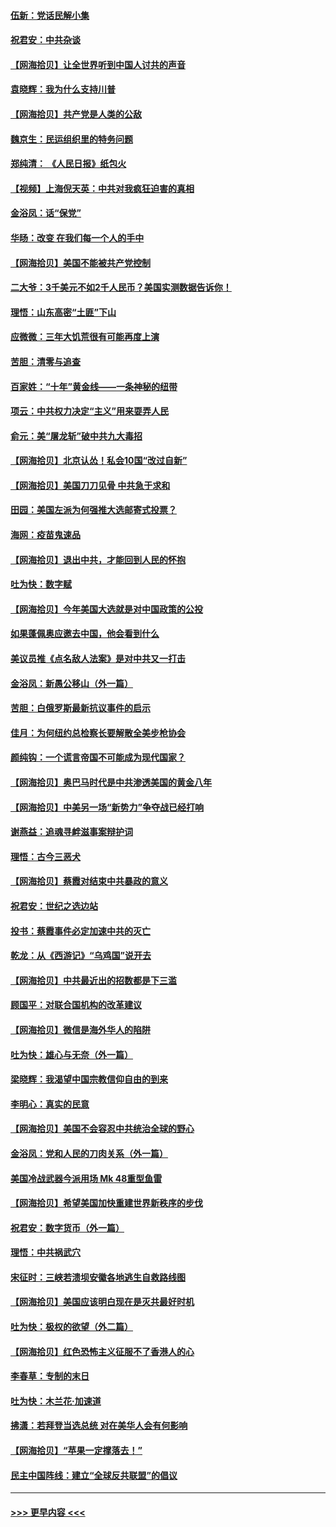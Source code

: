#### [伍新：党话民解小集](../pages/nsc993/n12366907.md?t=08310702) 
#### [祝君安：中共杂谈](../pages/nsc993/n12366076.md?t=08310702) 
#### [【网海拾贝】让全世界听到中国人讨共的声音](../pages/nsc993/n12365569.md?t=08310702) 
#### [袁晓辉：我为什么支持川普](../pages/nsc993/n12362670.md?t=08310702) 
#### [【网海拾贝】共产党是人类的公敌](../pages/nsc993/n12363182.md?t=08310702) 
#### [魏京生：民运组织里的特务问题](../pages/nsc993/n12363010.md?t=08310702) 
#### [郑纯清： 《人民日报》纸包火](../pages/nsc993/n12362706.md?t=08310702) 
#### [【视频】上海倪天英：中共对我疯狂迫害的真相](../pages/nsc993/n12356341.md?t=08310702) 
#### [金浴凤：话“保党”](../pages/nsc993/n12361867.md?t=08310702) 
#### [华旸：改变 在我们每一个人的手中](../pages/nsc993/n12361774.md?t=08310702) 
#### [【网海拾贝】美国不能被共产党控制](../pages/nsc993/n12360271.md?t=08310702) 
#### [二大爷：3千美元不如2千人民币？美国实测数据告诉你！](../pages/nsc993/n12358563.md?t=08310702) 
#### [理悟：山东高密“土匪”下山](../pages/nsc993/n12358535.md?t=08310702) 
#### [应微微：三年大饥荒很有可能再度上演](../pages/nsc993/n12358523.md?t=08310702) 
#### [苦胆：清零与追查](../pages/nsc993/n12358501.md?t=08310702) 
#### [百家姓：“十年”黄金线——一条神秘的纽带](../pages/nsc993/n12358319.md?t=08310702) 
#### [项云：中共权力决定“主义”用来耍弄人民](../pages/nsc993/n12358172.md?t=08310702) 
#### [俞元：美“屠龙斩”破中共九大毒招](../pages/nsc993/n12357822.md?t=08310702) 
#### [【网海拾贝】北京认怂！私会10国“改过自新”](../pages/nsc993/n12357784.md?t=08310702) 
#### [【网海拾贝】美国刀刀见骨 中共急于求和](../pages/nsc993/n12355511.md?t=08310702) 
#### [田园：美国左派为何强推大选邮寄式投票？](../pages/nsc993/n12352963.md?t=08310702) 
#### [海网：疫苗鬼速品](../pages/nsc993/n12354438.md?t=08310702) 
#### [【网海拾贝】退出中共，才能回到人民的怀抱](../pages/nsc993/n12352634.md?t=08310702) 
#### [吐为快：数字赋](../pages/nsc993/n12352317.md?t=08310702) 
#### [【网海拾贝】今年美国大选就是对中国政策的公投](../pages/nsc993/n12350973.md?t=08310702) 
#### [如果蓬佩奥应邀去中国，他会看到什么](../pages/nsc993/n12350945.md?t=08310702) 
#### [美议员推《点名敌人法案》是对中共又一打击](../pages/nsc993/n12350765.md?t=08310702) 
#### [金浴凤：新愚公移山（外一篇）](../pages/nsc993/n12350253.md?t=08310702) 
#### [苦胆：白俄罗斯最新抗议事件的启示](../pages/nsc993/n12349989.md?t=08310702) 
#### [佳月：为何纽约总检察长要解散全美步枪协会](../pages/nsc993/n12349939.md?t=08310702) 
#### [颜纯钩：一个谎言帝国不可能成为现代国家？](../pages/nsc993/n12349898.md?t=08310702) 
#### [【网海拾贝】奥巴马时代是中共渗透美国的黄金八年](../pages/nsc993/n12349284.md?t=08310702) 
#### [【网海拾贝】中美另一场“新势力”争夺战已经打响](../pages/nsc993/n12346998.md?t=08310702) 
#### [谢燕益：追魂寻衅滋事案辩护词](../pages/nsc993/n12346892.md?t=08310702) 
#### [理悟：古今三恶犬](../pages/nsc993/n12345190.md?t=08310702) 
#### [【网海拾贝】蔡霞对结束中共暴政的意义](../pages/nsc993/n12344263.md?t=08310702) 
#### [祝君安：世纪之选边站](../pages/nsc993/n12342382.md?t=08310702) 
#### [投书：蔡霞事件必定加速中共的灭亡](../pages/nsc993/n12341881.md?t=08310702) 
#### [乾龙：从《西游记》“乌鸡国”说开去](../pages/nsc993/n12341690.md?t=08310702) 
#### [【网海拾贝】中共最近出的招数都是下三滥](../pages/nsc993/n12341593.md?t=08310702) 
#### [顾国平：对联合国机构的改革建议](../pages/nsc993/n12339928.md?t=08310702) 
#### [【网海拾贝】微信是海外华人的陷阱](../pages/nsc993/n12338868.md?t=08310702) 
#### [吐为快：雄心与无奈（外一篇）](../pages/nsc993/n12338132.md?t=08310702) 
#### [梁晓辉：我渴望中国宗教信仰自由的到来](../pages/nsc993/n12336657.md?t=08310702) 
#### [李明心：真实的民意](../pages/nsc993/n12336089.md?t=08310702) 
#### [【网海拾贝】美国不会容忍中共统治全球的野心](../pages/nsc993/n12336063.md?t=08310702) 
#### [金浴凤：党和人民的刀肉关系（外一篇）](../pages/nsc993/n12335834.md?t=08310702) 
#### [美国冷战武器今派用场 Mk 48重型鱼雷](../pages/nsc993/n12335354.md?t=08310702) 
#### [【网海拾贝】希望美国加快重建世界新秩序的步伐](../pages/nsc993/n12334224.md?t=08310702) 
#### [祝君安：数字货币（外一篇）](../pages/nsc993/n12334186.md?t=08310702) 
#### [理悟：中共祸武穴](../pages/nsc993/n12333962.md?t=08310702) 
#### [宋征时：三峡若溃坝安徽各地逃生自救路线图](../pages/nsc993/n12332450.md?t=08310702) 
#### [【网海拾贝】美国应该明白现在是灭共最好时机](../pages/nsc993/n12332313.md?t=08310702) 
#### [吐为快：极权的欲望（外二篇）](../pages/nsc993/n12332089.md?t=08310702) 
#### [【网海拾贝】红色恐怖主义征服不了香港人的心](../pages/nsc993/n12329296.md?t=08310702) 
#### [李春草：专制的末日](../pages/nsc993/n12329079.md?t=08310702) 
#### [吐为快：木兰花‧加速道](../pages/nsc993/n12327366.md?t=08310702) 
#### [拂潇：若拜登当选总统 对在美华人会有何影响](../pages/nsc993/n12295996.md?t=08310702) 
#### [【网海拾贝】“苹果一定撑落去！”](../pages/nsc993/n12326784.md?t=08310702) 
#### [民主中国阵线：建立“全球反共联盟”的倡议](../pages/nsc993/n12324177.md?t=08310702) 

----
#### [ >>> 更早内容 <<< ](../indexes/nsc993-earlier.md)

